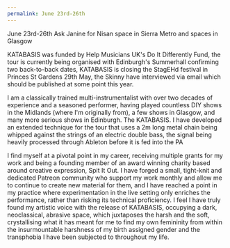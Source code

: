 ```yaml
---
permalink: June 23rd-26th
---
```

June 23rd-26th
Ask Janine for Nisan space in Sierra Metro and spaces in Glasgow 


KATABASIS was funded by  Help Musicians UK's Do It Differently Fund, the tour is currently being organised with Edinburgh's Summerhall confirming two back-to-back dates, KATABASIS is closing the StagEHd festival in Princes St Gardens 29th May, the Skinny have interviewed via email which should be published at some point this year. 


I am a classically trained multi-instrumentalist with over two decades of experience and a seasoned performer, having played countless DIY shows in the Midlands (where I'm originally from), a few shows in Glasgow, and many more serious shows in Edinburgh. The KATABASIS. I have developed an extended technique for the tour that uses a 2m long metal chain being whipped against the strings of an electric double bass, the signal being heavily processed through Ableton before it is fed into the PA

I find myself at a pivotal point in my career, receiving multiple grants for my work and being a founding member of an award winning charity based around creative expression, Spit It Out. I have forged a small, tight-knit and dedicated Patreon community who support my work monthly and allow me to continue to create new material for them, and I have reached a point in my practice where experimentation in the live setting only enriches the performance, rather than risking its technical proficiency. I feel I have truly found my artistic voice with the release of KATABASIS, occupying a dark, neoclassical, abrasive space, which juxtaposes the harsh and the soft, crystallising what it has meant for me to find my own femininity from within the insurmountable harshness of my birth assigned gender and the transphobia I have been subjected to throughout my life.